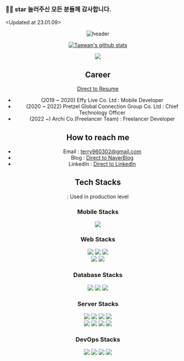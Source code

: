 ### 👋👋 star 눌러주신 모든 분들께 감사합니다.
<Updated at 23.01.09>

<div align="center">
 
![header](https://capsule-render.vercel.app/api?type=waving&color=auto&height=300&section=header&text=Hi_Im_terry&fontSize=90)

[![Taewan's github stats](https://github-readme-stats.vercel.app/api?username=terry960302&show_icons=true&theme=radical)](https://github.com/terry960302/github-readme-stats)

<p align="center">
  <a href="https://hits.seeyoufarm.com"><img src="https://hits.seeyoufarm.com/api/count/incr/badge.svg?url=https%3A%2F%2Fgithub.com%2Fhyeinisfree&count_bg=%2341B883&title_bg=%23CDC2C2&icon=github.svg&icon_color=%23E7E7E7&title=hits&edge_flat=false"/></a>
</p>

## Career
[Direct to Resume](https://panda-terry.notion.site/Resume-7947d3bf023643b4b9b7af5feb7aaa58)
- (2019 ~ 2020) Effy Live Co. Ltd : Mobile Developer
- (2020 ~ 2022) Pretzel Global Connection Group Co. Ltd : Chief Technology Officer
- (2022 ~)      Archi Co.(Freelancer Team) : Freelancer Developer

## How to reach me
- Email : terry960302@gmail.com
- Blog : [Direct to NaverBlog](https://blog.naver.com/ljk041180)
- LinkedIn : [Direct to LinkedIn](https://www.linkedin.com/in/taewan-kim-1520b0165/)

## Tech Stacks
  : Used in production level

### Mobile Stacks

<img src="https://img.shields.io/badge/Flutter-%2302569B.svg?style=for-the-badge&logo=Flutter&logoColor=white"/>

 
### Web Stacks

<img src="https://img.shields.io/badge/React-20232A?style=for-the-badge&logo=react&logoColor=61DAFB"/></a>
<img src="https://img.shields.io/badge/Next-black?style=for-the-badge&logo=next.js&logoColor=white"/></a>
<img src="https://img.shields.io/badge/redux-%23593d88.svg?style=for-the-badge&logo=redux&logoColor=white"/></a>
</br>
<img src="https://img.shields.io/badge/styled--components-DB7093?style=for-the-badge&logo=styled-components&logoColor=white"/></a>
<img src="https://img.shields.io/badge/typescript-%23007ACC.svg?style=for-the-badge&logo=typescript&logoColor=white"/>

### Database Stacks

<img src="https://img.shields.io/badge/MySQL-005C84?style=for-the-badge&logo=mysql&logoColor=white"/></a>
<img src="https://img.shields.io/badge/PostgreSQL-316192?style=for-the-badge&logo=postgresql&logoColor=white"/></a>
<img src="https://img.shields.io/badge/firebase-ffca28?style=for-the-badge&logo=firebase&logoColor=black"/>

### Server Stacks
<img src="https://img.shields.io/badge/nestjs-%23E0234E.svg?style=for-the-badge&logo=nestjs&logoColor=white"/></a>
<img src="https://img.shields.io/badge/GraphQl-E10098?style=for-the-badge&logo=graphql&logoColor=white"/></a>
<img src="https://img.shields.io/badge/node.js-6DA55F?style=for-the-badge&logo=node.js&logoColor=white" /></a>
<img src="https://img.shields.io/badge/spring-%236DB33F.svg?style=for-the-badge&logo=spring&logoColor=white" /></a>
</br>
<img src="https://img.shields.io/badge/Spring_Boot-F2F4F9?style=for-the-badge&logo=spring-boot" /></a>
<img src="https://img.shields.io/badge/go-%2300ADD8.svg?style=for-the-badge&logo=go&logoColor=white" /></a>
<img src="https://img.shields.io/badge/kotlin-%237F52FF.svg?style=for-the-badge&logo=kotlin&logoColor=white" /></a>
<img src="https://img.shields.io/badge/Nginx-009639?style=for-the-badge&logo=nginx&logoColor=white" />
  
### DevOps Stacks

 <img src="https://img.shields.io/badge/Docker-2CA5E0?style=for-the-badge&logo=docker&logoColor=white" /></a>
 <img src="https://img.shields.io/badge/AWS-%23FF9900.svg?style=for-the-badge&logo=amazon-aws&logoColor=white" /></a>
 <img src="https://img.shields.io/badge/azure-%230072C6.svg?style=for-the-badge&logo=microsoftazure&logoColor=white" /></a>
 <img src="https://img.shields.io/badge/GoogleCloud-%234285F4.svg?style=for-the-badge&logo=google-cloud&logoColor=white" />
</div>

